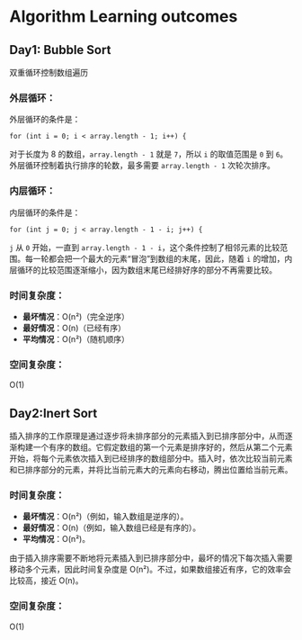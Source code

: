 # 					Algorithm Learning outcomes

## Day1: Bubble Sort

双重循环控制数组遍历

### 外层循环：

外层循环的条件是：

```
for (int i = 0; i < array.length - 1; i++) {
```

对于长度为 8 的数组，`array.length - 1` 就是 `7`，所以 `i` 的取值范围是 `0` 到 `6`。外层循环控制着执行排序的轮数，最多需要 `array.length - 1` 次轮次排序。

### 内层循环：

内层循环的条件是：

```
for (int j = 0; j < array.length - 1 - i; j++) {
```

`j` 从 `0` 开始，一直到 `array.length - 1 - i`，这个条件控制了相邻元素的比较范围。每一轮都会把一个最大的元素“冒泡”到数组的末尾，因此，随着 `i` 的增加，内层循环的比较范围逐渐缩小，因为数组末尾已经排好序的部分不再需要比较。



### **时间复杂度：**

- **最坏情况**：O(n²)（完全逆序）
- **最好情况**：O(n)（已经有序）
- **平均情况**：O(n²)（随机顺序）



### **空间复杂度**：

O(1)



## Day2:Inert Sort

插入排序的工作原理是通过逐步将未排序部分的元素插入到已排序部分中，从而逐渐构建一个有序的数组。它假定数组的第一个元素是排序好的，然后从第二个元素开始，将每个元素依次插入到已经排序的数组部分中。插入时，依次比较当前元素和已排序部分的元素，并将比当前元素大的元素向右移动，腾出位置给当前元素。



### **时间复杂度：**

- **最坏情况**：O(n²)（例如，输入数组是逆序的）。
- **最好情况**：O(n)（例如，输入数组已经是有序的）。
- **平均情况**：O(n²)。

由于插入排序需要不断地将元素插入到已排序部分中，最坏的情况下每次插入需要移动多个元素，因此时间复杂度是 O(n²)。不过，如果数组接近有序，它的效率会比较高，接近 O(n)。



### **空间复杂度**：

O(1)